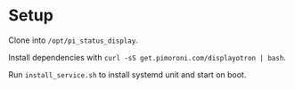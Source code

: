# Setup

Clone into `/opt/pi_status_display`.

Install dependencies with `curl -sS get.pimoroni.com/displayotron | bash`.

Run `install_service.sh` to install systemd unit and start on boot.

